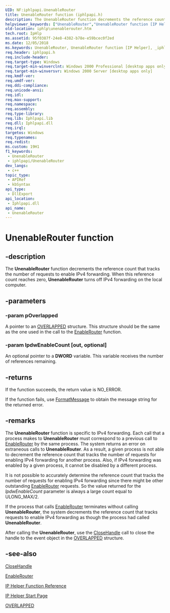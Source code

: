 ```yaml
---
UID: NF:iphlpapi.UnenableRouter
title: UnenableRouter function (iphlpapi.h)
description: The UnenableRouter function decrements the reference count that tracks the number of requests to enable IPv4 forwarding. When this reference count reaches zero, UnenableRouter turns off IPv4 forwarding on the local computer.
helpviewer_keywords: ["UnenableRouter","UnenableRouter function [IP Helper]","_iphlp_unenablerouter","iphlp.unenablerouter","iphlpapi/UnenableRouter"]
old-location: iphlp\unenablerouter.htm
tech.root: IpHlp
ms.assetid: 95f0387f-24e8-4382-b78e-e59bcec0f2ed
ms.date: 12/05/2018
ms.keywords: UnenableRouter, UnenableRouter function [IP Helper], _iphlp_unenablerouter, iphlp.unenablerouter, iphlpapi/UnenableRouter
req.header: iphlpapi.h
req.include-header: 
req.target-type: Windows
req.target-min-winverclnt: Windows 2000 Professional [desktop apps only]
req.target-min-winversvr: Windows 2000 Server [desktop apps only]
req.kmdf-ver: 
req.umdf-ver: 
req.ddi-compliance: 
req.unicode-ansi: 
req.idl: 
req.max-support: 
req.namespace: 
req.assembly: 
req.type-library: 
req.lib: Iphlpapi.lib
req.dll: Iphlpapi.dll
req.irql: 
targetos: Windows
req.typenames: 
req.redist: 
ms.custom: 19H1
f1_keywords:
 - UnenableRouter
 - iphlpapi/UnenableRouter
dev_langs:
 - c++
topic_type:
 - APIRef
 - kbSyntax
api_type:
 - DllExport
api_location:
 - Iphlpapi.dll
api_name:
 - UnenableRouter
---
```


# UnenableRouter function


## -description

The 
<b>UnenableRouter</b> function decrements the reference count that tracks the number of requests to enable IPv4 forwarding. When this reference count reaches zero, 
<b>UnenableRouter</b> turns off IPv4 forwarding on the local computer.

## -parameters

### -param pOverlapped

A pointer to an <a href="/windows/desktop/api/minwinbase/ns-minwinbase-overlapped">OVERLAPPED</a> structure. This structure should be the same as the one used in the call to 
the <a href="/windows/desktop/api/iphlpapi/nf-iphlpapi-enablerouter">EnableRouter</a> function.

### -param lpdwEnableCount [out, optional]

An optional pointer to a <b>DWORD</b> variable. This variable receives the number of references remaining.

## -returns

If the function succeeds, the return value is NO_ERROR.

If the function fails, use 
<a href="/windows/desktop/api/winbase/nf-winbase-formatmessage">FormatMessage</a> to obtain the message string for the returned error.

## -remarks

The <b>UnenableRouter</b> function is specific to IPv4 forwarding. Each call that a process makes to 
<b>UnenableRouter</b> must correspond to a previous call to 
<a href="/windows/desktop/api/iphlpapi/nf-iphlpapi-enablerouter">EnableRouter</a> by the same process. The system returns an error on extraneous calls to 
<b>UnenableRouter</b>. As a result, a given process is not able to decrement the reference count that tracks the number of requests for enabling IPv4 forwarding for another process. Also, if IPv4 forwarding was enabled by a given process, it cannot be disabled by a different process.

It is not possible to accurately determine the reference count that tracks the number of requests for enabling IPv4 forwarding since there might be other outstanding <a href="/windows/desktop/api/iphlpapi/nf-iphlpapi-enablerouter">EnableRouter</a> requests.
        So the value returned for the <i>lpdwEnableCount</i> parameter is always a large count equal to ULONG_MAX/2.
        

If the process that calls 
<a href="/windows/desktop/api/iphlpapi/nf-iphlpapi-enablerouter">EnableRouter</a> terminates without calling 
<b>UnenableRouter</b>, the system  decrements the reference count that tracks requests to enable  IPv4 forwarding as though the process had called 
<b>UnenableRouter</b>. 

After calling the 
<b>UnenableRouter</b>, use the 
<a href="/windows/desktop/api/handleapi/nf-handleapi-closehandle">CloseHandle</a> call to close the handle to the event object in the 
<a href="/windows/desktop/api/minwinbase/ns-minwinbase-overlapped">OVERLAPPED</a> structure.

## -see-also

<a href="/windows/desktop/api/handleapi/nf-handleapi-closehandle">CloseHandle</a>



<a href="/windows/desktop/api/iphlpapi/nf-iphlpapi-enablerouter">EnableRouter</a>



<a href="/windows/desktop/IpHlp/ip-helper-function-reference">IP Helper Function Reference</a>



<a href="/windows/desktop/IpHlp/ip-helper-start-page">IP Helper Start Page</a>



<a href="/windows/desktop/api/minwinbase/ns-minwinbase-overlapped">OVERLAPPED</a>